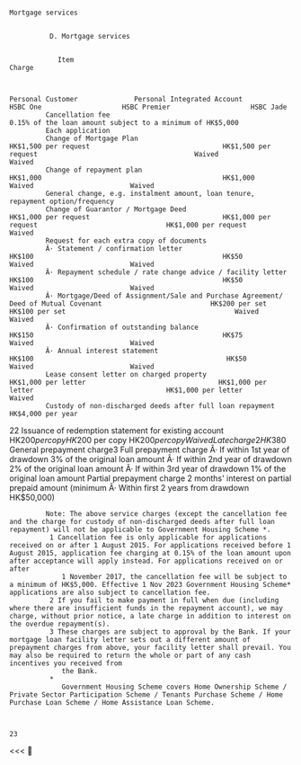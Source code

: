


                                                                                                                                                                                                                                                                Mortgage services 


              D. Mortgage services 


                Item                                                                                                                                                                             Charge 


                                                                                                                       Personal Customer              Personal Integrated Account                     HSBC One                    HSBC Premier                    HSBC Jade 
             Cancellation fee                                                                                                                                      0.15% of the loan amount subject to a minimum of HK$5,000 
             Each application 
             Change of Mortgage Plan                                                                                  HK$1,500 per request                                 HK$1,500 per request                                       Waived                         Waived 
             Change of repayment plan                                                                                        HK$1,000                                             HK$1,000                                             Waived                        Waived 
             General change, e.g. instalment amount, loan tenure, repayment option/frequency 
             Change of Guarantor / Mortgage Deed                                                                      HK$1,000 per request                                 HK$1,000 per request                                HK$1,000 per request                  Waived 
             Request for each extra copy of documents 
             Â· Statement / confirmation letter                                                                                HK$100                                               HK$50                                               Waived                        Waived 
             Â· Repayment schedule / rate change advice / facility letter                                                      HK$100                                               HK$50                                               Waived                        Waived 
             Â· Mortgage/Deed of Assignment/Sale and Purchase Agreement/ Deed of Mutual Covenant                           HK$200 per set                                       HK$100 per set                                          Waived                        Waived 
             Â· Confirmation of outstanding balance                                                                            HK$150                                               HK$75                                               Waived                        Waived 
             Â· Annual interest statement                                                                                      HK$100                                                HK$50                                              Waived                        Waived 
             Lease consent letter on charged property                                                                   HK$1,000 per letter                                 HK$1,000 per letter                                 HK$1,000 per letter                  Waived 
             Custody of non-discharged deeds after full loan repayment                                                                                                       HK$4,000 per year 
22           Issuance of redemption statement for existing account                                                       HK$200 per copy                                      HK$200 per copy                                    HK$200 per copy                     Waived 
             Late charge2                                                                                                                                                          HK$380 
             General prepayment charge3 
             Full prepayment charge 
             Â· If within 1st year of drawdown                                                                                                                         3% of the original loan amount 
             Â· If within 2nd year of drawdown                                                                                                                         2% of the original loan amount 
             Â· If within 3rd year of drawdown                                                                                                                         1% of the original loan amount 
             Partial prepayment charge 
                                                                                                                                                         2 months' interest on partial prepaid amount (minimum 
             Â· Within first 2 years from drawdown                                                                                                                                HK$50,000) 


             Note: The above service charges (except the cancellation fee and the charge for custody of non-discharged deeds after full loan repayment) will not be applicable to Government Housing Scheme *. 
              1 Cancellation fee is only applicable for applications received on or after 1 August 2015. For applications received before 1 August 2015, application fee charging at 0.15% of the loan amount upon after acceptance will apply instead. For applications received on or after 
                 1 November 2017, the cancellation fee will be subject to a minimum of HK$5,000. Effective 1 Nov 2023 Government Housing Scheme* applications are also subject to cancellation fee. 
              2 If you fail to make payment in full when due (including where there are insufficient funds in the repayment account), we may charge, without prior notice, a late charge in addition to interest on the overdue repayment(s). 
              3 These charges are subject to approval by the Bank. If your mortgage loan facility letter sets out a different amount of prepayment charges from above, your facility letter shall prevail. You may also be required to return the whole or part of any cash incentives you received from 
                 the Bank. 
              * 
                 Government Housing Scheme covers Home Ownership Scheme / Private Sector Participation Scheme / Tenants Purchase Scheme / Home Purchase Loan Scheme / Home Assistance Loan Scheme. 


                                                                                                                                                                                                                                                                                                   23 
<<<

